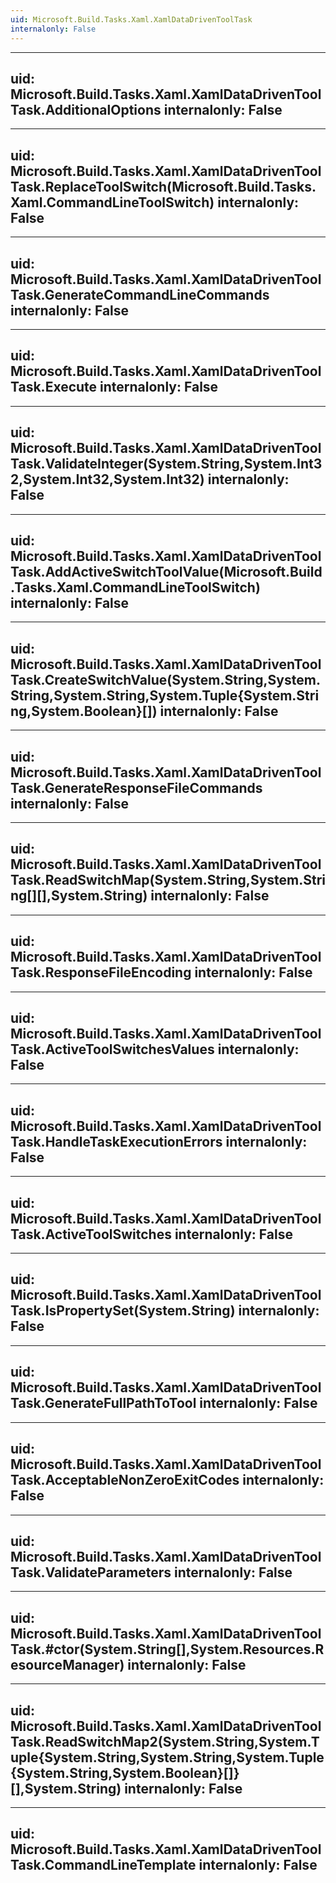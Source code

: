 ```yaml
---
uid: Microsoft.Build.Tasks.Xaml.XamlDataDrivenToolTask
internalonly: False
---
```


---
uid: Microsoft.Build.Tasks.Xaml.XamlDataDrivenToolTask.AdditionalOptions
internalonly: False
---

---
uid: Microsoft.Build.Tasks.Xaml.XamlDataDrivenToolTask.ReplaceToolSwitch(Microsoft.Build.Tasks.Xaml.CommandLineToolSwitch)
internalonly: False
---

---
uid: Microsoft.Build.Tasks.Xaml.XamlDataDrivenToolTask.GenerateCommandLineCommands
internalonly: False
---

---
uid: Microsoft.Build.Tasks.Xaml.XamlDataDrivenToolTask.Execute
internalonly: False
---

---
uid: Microsoft.Build.Tasks.Xaml.XamlDataDrivenToolTask.ValidateInteger(System.String,System.Int32,System.Int32,System.Int32)
internalonly: False
---

---
uid: Microsoft.Build.Tasks.Xaml.XamlDataDrivenToolTask.AddActiveSwitchToolValue(Microsoft.Build.Tasks.Xaml.CommandLineToolSwitch)
internalonly: False
---

---
uid: Microsoft.Build.Tasks.Xaml.XamlDataDrivenToolTask.CreateSwitchValue(System.String,System.String,System.String,System.Tuple{System.String,System.Boolean}[])
internalonly: False
---

---
uid: Microsoft.Build.Tasks.Xaml.XamlDataDrivenToolTask.GenerateResponseFileCommands
internalonly: False
---

---
uid: Microsoft.Build.Tasks.Xaml.XamlDataDrivenToolTask.ReadSwitchMap(System.String,System.String[][],System.String)
internalonly: False
---

---
uid: Microsoft.Build.Tasks.Xaml.XamlDataDrivenToolTask.ResponseFileEncoding
internalonly: False
---

---
uid: Microsoft.Build.Tasks.Xaml.XamlDataDrivenToolTask.ActiveToolSwitchesValues
internalonly: False
---

---
uid: Microsoft.Build.Tasks.Xaml.XamlDataDrivenToolTask.HandleTaskExecutionErrors
internalonly: False
---

---
uid: Microsoft.Build.Tasks.Xaml.XamlDataDrivenToolTask.ActiveToolSwitches
internalonly: False
---

---
uid: Microsoft.Build.Tasks.Xaml.XamlDataDrivenToolTask.IsPropertySet(System.String)
internalonly: False
---

---
uid: Microsoft.Build.Tasks.Xaml.XamlDataDrivenToolTask.GenerateFullPathToTool
internalonly: False
---

---
uid: Microsoft.Build.Tasks.Xaml.XamlDataDrivenToolTask.AcceptableNonZeroExitCodes
internalonly: False
---

---
uid: Microsoft.Build.Tasks.Xaml.XamlDataDrivenToolTask.ValidateParameters
internalonly: False
---

---
uid: Microsoft.Build.Tasks.Xaml.XamlDataDrivenToolTask.#ctor(System.String[],System.Resources.ResourceManager)
internalonly: False
---

---
uid: Microsoft.Build.Tasks.Xaml.XamlDataDrivenToolTask.ReadSwitchMap2(System.String,System.Tuple{System.String,System.String,System.Tuple{System.String,System.Boolean}[]}[],System.String)
internalonly: False
---

---
uid: Microsoft.Build.Tasks.Xaml.XamlDataDrivenToolTask.CommandLineTemplate
internalonly: False
---
